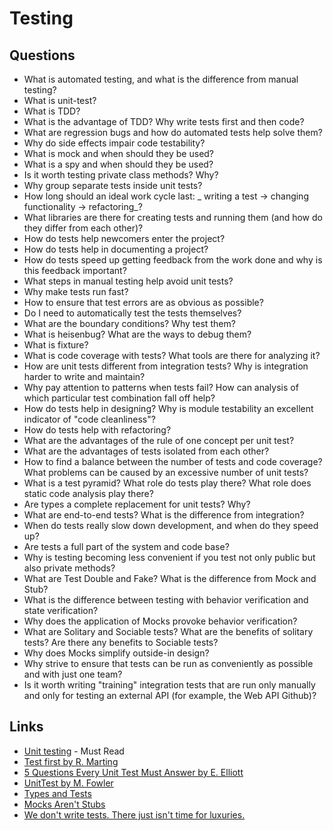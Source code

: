 # Testing

## Questions

* What is automated testing, and what is the difference from manual testing?
* What is unit-test?
* What is TDD?
* What is the advantage of TDD? Why write tests first and then code?
* What are regression bugs and how do automated tests help solve them?
* Why do side effects impair code testability?
* What is mock and when should they be used?
* What is a spy and when should they be used?
* Is it worth testing private class methods? Why?
* Why group separate tests inside unit tests?
* How long should an ideal work cycle last: _ writing a test -> changing functionality -> refactoring_?
* What libraries are there for creating tests and running them (and how do they differ from each other)?
* How do tests help newcomers enter the project?
* How do tests help in documenting a project?
* How do tests speed up getting feedback from the work done and why is this feedback important?
* What steps in manual testing help avoid unit tests?
* Why make tests run fast?
* How to ensure that test errors are as obvious as possible?
* Do I need to automatically test the tests themselves?
* What are the boundary conditions? Why test them?
* What is heisenbug? What are the ways to debug them?
* What is fixture?
* What is code coverage with tests? What tools are there for analyzing it?
* How are unit tests different from integration tests? Why is integration harder to write and maintain?
* Why pay attention to patterns when tests fail? How can analysis of which particular test combination fall off help?
* How do tests help in designing? Why is module testability an excellent indicator of "code cleanliness"?
* How do tests help with refactoring?
* What are the advantages of the rule of one concept per unit test?
* What are the advantages of tests isolated from each other?
* How to find a balance between the number of tests and code coverage? What problems can be caused by an excessive number of unit tests?
* What is a test pyramid? What role do tests play there? What role does static code analysis play there?
* Are types a complete replacement for unit tests? Why?
* What are end-to-end tests? What is the difference from integration?
* When do tests really slow down development, and when do they speed up?
* Are tests a full part of the system and code base?
* Why is testing becoming less convenient if you test not only public but also private methods?
* What are Test Double and Fake? What is the difference from Mock and Stub?
* What is the difference between testing with behavior verification and state verification?
* Why does the application of Mocks provoke behavior verification?
* What are Solitary and Sociable tests? What are the benefits of solitary tests? Are there any benefits to Sociable tests?
* Why does Mocks simplify outside-in design?
* Why strive to ensure that tests can be run as conveniently as possible and with just one team?
* Is it worth writing "training" integration tests that are run only manually and only for testing an external API (for example, the Web API Github)?

## Links

* [Unit testing](https://www.manning.com/books/unit-testing) - Must Read
* [Test first by R. Marting](https://blog.cleancoder.com/uncle-bob/2013/09/23/Test-first.html)
* [5 Questions Every Unit Test Must Answer by E. Elliott](https://medium.com/javascript-scene/what-every-unit-test-needs-f6cd34d9836d)
* [UnitTest by M. Fowler](https://martinfowler.com/bliki/UnitTest.html)
* [Types and Tests](https://blog.cleancoder.com/uncle-bob/2017/01/13/TypesAndTests.html)
* [Mocks Aren't Stubs](https://www.martinfowler.com/articles/mocksArentStubs.html)
* [We don't write tests. There just isn't time for luxuries.](https://www.jamesgolick.com/2007/8/22/we-dont-write-tests-there-just-isnt-time-for-luxuries.html)
